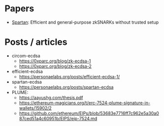 # Papers
- [Spartan](https://eprint.iacr.org/2019/550): Efficient and general-purpose zkSNARKs without trusted setup

# Posts / articles
- circom-ecdsa
  - https://0xparc.org/blog/zk-ecdsa-1
  - https://0xparc.org/blog/zk-ecdsa-2
- efficient-ecdsa
    - https://personaelabs.org/posts/efficient-ecdsa-1/
- spartan-ecdsa
  - https://personaelabs.org/posts/spartan-ecdsa
- PLUME:
  - https://aayushg.com/thesis.pdf 
  - https://ethereum-magicians.org/t/erc-7524-plume-signature-in-wallets/15902/2
  - https://github.com/ethereum/EIPs/blob/53683e7716ff7c962e5a30a087ced51a4c60951b/EIPS/eip-7524.md


